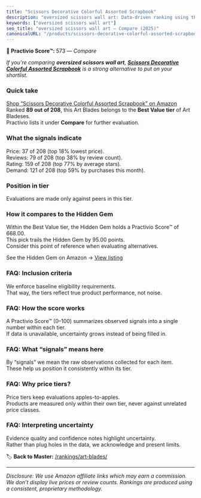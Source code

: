```yaml
---
title: "Scissors Decorative Colorful Assorted Scrapbook"
description: "oversized scissors wall art: Data-driven ranking using the Practivio Score™. Positioned by quality, value, demand, findability, momentum."
keywords: ["oversized scissors wall art"]
seo_title: "oversized scissors wall art — Compare (2025)"
canonicalURL: "/products/scissors-decorative-colorful-assorted-scrapbook-B0D9Y2684B/"
---
```


**🛒 Practivio Score™:** 573 — _Compare_


*If you're comparing **oversized scissors wall art**, **[Scissors Decorative Colorful Assorted Scrapbook](https://www.amazon.com/dp/B0D9Y2684B?tag=practivio-20)** is a strong alternative to put on your shortlist.*
### Quick take
[Shop “Scissors Decorative Colorful Assorted Scrapbook” on Amazon](https://www.amazon.com/dp/B0D9Y2684B?tag=practivio-20)
Ranked **89 out of 208**, this Art Blades belongs to the **Best Value tier** of Art Bladeses.  
Practivio lists it under **Compare** for further evaluation.

### What the signals indicate
Price: 37 of 208 (top 18% lowest price).  
Reviews: 79 of 208 (top 38% by review count).  
Rating: 159 of 208 (top 77% by average stars).  
Demand: 121 of 208 (top 59% by purchases this month).

### Position in tier
Evaluations are made only against peers in this tier.

### How it compares to the Hidden Gem
Within the Best Value tier, the Hidden Gem holds a Practivio Score™ of 668.00.  
This pick trails the Hidden Gem by 95.00 points.  
Consider this point of reference when evaluating alternatives.  

See the Hidden Gem on Amazon → [View listing](https://www.amazon.com/dp/B07LB6YM44?tag=practivio-20)

### FAQ: Inclusion criteria
We enforce baseline eligibility requirements.  
That way, the tiers reflect true product performance, not noise.

### FAQ: How the score works
A Practivio Score™ (0–100) summarizes observed signals into a single number within each tier.  
If data is unavailable, uncertainty grows instead of being filled in.

### FAQ: What “signals” means here
By “signals” we mean the raw observations collected for each item.  
These help us position it consistently within its tier.

### FAQ: Why price tiers?
Price tiers keep evaluations apples-to-apples.  
Products are measured only within their own tier, never against unrelated price classes.

### FAQ: Interpreting uncertainty
Evidence quality and confidence notes highlight uncertainty.  
Rather than plug holes in the data, we acknowledge and present limits.

<!-- Missing template for Compare/CompareWithinPriceClass -->


🏷️ **Back to Master:** [/rankings/art-blades/](/rankings/art-blades/)

---
_Disclosure: We use Amazon affiliate links which may earn a commission. We don’t display live prices or review counts. Rankings are produced using a consistent, proprietary methodology._
